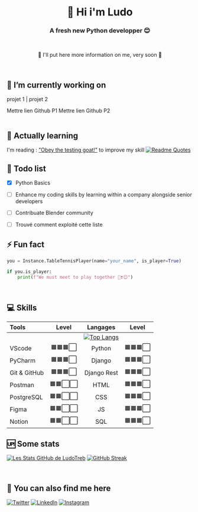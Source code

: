 <h1 align="center" dir="auto">👋 Hi i'm Ludo</h1>
<h3 align="center" dir="auto">A fresh new Python developper 😊</h3>


<br>

<p align="center" dir="auto">🚧 I'll put here more information on me, very soon 🚧</p>

<br>

## 🔭 I’m currently working on

projet 1 | projet 2 

Mettre lien Github P1    Mettre lien Github P2 
<br>
<br>


## 🌱 Actually learning

I'm reading : ["Obey the testing goat!"](http://www.obeythetestinggoat.com/) to improve my skill 
[![Readme Quotes](https://quotes-github-readme.vercel.app/api?type=horizontal&theme=light)](https://github.com/piyushsuthar/github-readme-quotes)

## 📌 Todo list
- [x] Python Basics
- [ ] Enhance my coding skills by learning within a company alongside senior developers
- [ ] Contribuate Blender community
- [ ] Trouvé comment exploité cette liste



## ⚡ Fun fact

```python
you = Instance.TableTennisPlayer(name="your_name", is_player=True)

if you.is_player:
    print(f"We must meet to play together 🏓❣️😊")
```
<br>

## 💻 Skills 

| Tools           |   Level    |   Langages   |   Level    |
| :---            |   :---:    |    :---:     |   :---: 
|                 |            |     [![Top Langs](https://github-readme-stats.vercel.app/api/top-langs/?username=LudoTreb&layout=compact)](https://github.com/LudoTreb/github-readme-stats)   | |
| VScode          | 🟧🟧🟧⬜️  | Python       | 🟧🟧🟧⬜️  |
| PyCharm         | 🟧🟧🟧⬜️  | Django       | 🟧🟧🟧⬜️  |      
| Git & GitHub    | 🟧🟧🟧⬜️  | Django Rest  | 🟧🟧🟧⬜️  |      
| Postman         | 🟧🟧⬜️⬜️  | HTML         | 🟧🟧🟧⬜️  |      
| PostgreSQL      | 🟧🟧⬜️⬜️  | CSS          | 🟧🟧🟧⬜️  |      
| Figma           | 🟧🟧⬜️⬜️  | JS           | 🟧🟧🟧⬜️  |      
| Notion          | 🟧🟧⬜️⬜️  | SQL          | 🟧🟧🟧⬜️  |      



## 🆙 Some stats
[![Les Stats GitHub de LudoTreb](https://github-readme-stats.vercel.app/api?username=LudoTreb)](https://github.com/LudoTreb/github-readme-stats) [![GitHub Streak](https://streak-stats.demolab.com/?user=LudoTreb&theme=light)](https://git.io/streak-stats)

<br>

## 🎯 You can also find me here 

[![Twitter](https://img.shields.io/badge/Twitter-%231DA1F2.svg?style=for-the-badge&logo=Twitter&logoColor=white)](https://twitter.com/ludthx)   [![LinkedIn](https://img.shields.io/badge/linkedin-%230077B5.svg?style=for-the-badge&logo=linkedin&logoColor=white)]([lien](https://www.linkedin.com/in/ludotreb/))   [![Instagram](https://img.shields.io/badge/Instagram-%23E4405F.svg?style=for-the-badge&logo=Instagram&logoColor=white)](https://instagram.com/loudo_t?utm_source=qr&igshid=MzNlNGNkZWQ4Mg%3D%3D)
 


<!--
<table align="center">
    <thead>
        <tr>
            <th>Layer 1</th>
            <th>Layer 2</th>
            <th>Layer 3</th>
        </tr>
    </thead>
    <tbody>
        <tr>
            <td [![Top Langs](https://github-readme-stats.vercel.app/api/top-langs/?username=LudoTreb&layout=compact)](https://github.com/LudoTreb/github-readme-stats) rowspan=4></td>
            <td rowspan=2>L2 Name A</td>
            <td>L3 Name A</td>
        </tr>
        <tr>
            <td>L3 Name B</td>
        </tr>
        <tr>
            <td rowspan=2>L2 Name B</td>
            <td>L3 Name C</td>
        </tr>
        <tr>
            <td>L3 Name D</td>
        </tr>
    </tbody>
</table>


<!--
**LudoTreb/LudoTreb** is a ✨ _special_ ✨ repository because its `README.md` (this file) appears on your GitHub profile.

![Alt Text](mettre le lien image)  

Here are some ideas to get you started:

- 🔭 I’m currently working on ...
- 🌱 I’m currently learning ...
- 👯 I’m looking to collaborate on ...
- 🤔 I’m looking for help with ...
- 💬 Ask me about ...
- 📫 How to reach me: ...
- 😄 Pronouns: ...
- ⚡ Fun fact: ...
-->
